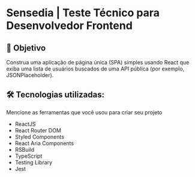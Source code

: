 # Sensedia | Teste Técnico para Desenvolvedor Frontend

## 🚀 Objetivo

Construa uma aplicação de página única (SPA) simples usando React que exiba
uma lista de usuários buscados de uma API pública (por exemplo, JSONPlaceholder).

## 🛠️ Tecnologias utilizadas:

Mencione as ferramentas que você usou para criar seu projeto

- ReactJS
- React Router DOM
- Styled Components
- React Aria Components
- RSBuild
- TypeScript
- Testing Library
- Jest
